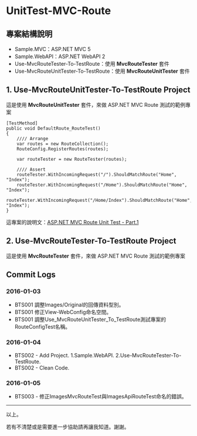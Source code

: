 # UnitTest-MVC-Route

## 專案結構說明

* Sample.MVC：ASP.NET MVC 5
* Sample.WebAPI：ASP.NET WebAPI 2
* Use-MvcRouteTester-To-TestRoute：使用 **MvcRouteTester** 套件
* Use-MvcRouteUnitTester-To-TestRoute：使用 **MvcRouteUnitTester** 套件


## 1. Use-MvcRouteUnitTester-To-TestRoute Project

這是使用 **MvcRouteUnitTester** 套件，來做 ASP.NET MVC Route 測試的範例專案

	[TestMethod]
	public void DefaultRoute_RouteTest()
	{
		//// Arrange
		var routes = new RouteCollection();
		RouteConfig.RegisterRoutes(routes);
	
		var routeTester = new RouteTester(routes);
	
		//// Assert
		routeTester.WithIncomingRequest("/").ShouldMatchRoute("Home", "Index");
		routeTester.WithIncomingRequest("/Home").ShouldMatchRoute("Home", "Index");
		routeTester.WithIncomingRequest("/Home/Index").ShouldMatchRoute("Home", "Index");
	}

這專案的說明文：[ASP.NET MVC Route Unit Test - Part.1](https://dotblogs.com.tw/wuanunet/2015/12/26/aspnet-mvc-route-unit-test-part1)


## 2. Use-MvcRouteTester-To-TestRoute Project

這是使用 **MvcRouteTester** 套件，來做 ASP.NET MVC Route 測試的範例專案






## Commit Logs

### 2016-01-03
* BTS001 調整Images/Original的回傳資料型別。
* BTS001 修正View-WebConfig命名空間。
* BTS001 調整Use_MvcRouteUnitTester_To_TestRoute測試專案的RouteConfigTest名稱。

### 2016-01-04
* BTS002 - Add Project. 1.Sample.WebAPI. 2.Use-MvcRouteTester-To-TestRoute.
* BTS002 - Clean Code.

### 2016-01-05
* BTS003 - 修正ImagesMvcRouteTest與ImagesApiRouteTest命名的錯誤。



----------


以上。

若有不清楚或是需要進一步協助請再讓我知道。謝謝。

